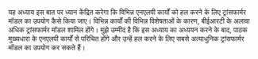 यह अध्याय इस बात पर ध्यान केंद्रित करेगा कि विभिन्न एनएलपी कार्यों को हल करने के लिए ट्रांसफार्मर मॉडल का उपयोग कैसे किया जाए। विभिन्न कार्यों की विभिन्न विशेषताओं के कारण, बीईआरटी के अलावा अधिक ट्रांसफार्मर मॉडल शामिल होंगे।
मुझे उम्मीद है कि इस अध्याय का अध्ययन करने के बाद, पाठक मुख्यधारा के एनएलपी कार्यों से परिचित होंगे और उन्हें हल करने के लिए सबसे अत्याधुनिक ट्रांसफार्मर मॉडल का उपयोग कर सकते हैं।